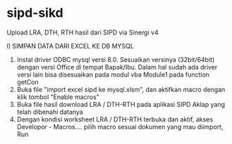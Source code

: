 # sipd-sikd
Upload LRA, DTH, RTH hasil dari SIPD via Sinergi v4

 
I) SIMPAN DATA DARI EXCEL KE DB MYSQL
1. Instal driver ODBC mysql versi 8.0. Sesuaikan versinya (32bit/64bit) dengan versi Office di tempat Bapak/Ibu. Dalam hal sudah ada driver versi lain bisa disesuaikan pada modul vba Module1 pada function getCon
2. Buka file "import excel sipd ke mysql.xlsm", dan aktifkan macro dengan klik tombol "Enable macros" 
3. Buka file hasil download LRA / DTH-RTH pada aplikasi SIPD Aklap yang telah dibenahi datanya
4. Dengan kondisi worksheet LRA / DTH-RTH terbuka dan aktif, akses Developor - Macros.... pilih macro sesuai dokumen yang mau diimport, Run
